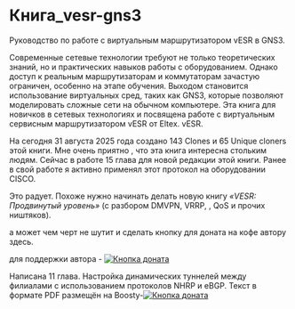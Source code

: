 # Книга_vesr-gns3
Руководство по работе с виртуальным маршрутизатором vESR  в GNS3.

Современные сетевые технологии требуют не только теоретических знаний, но и практических навыков работы с оборудованием. Однако доступ к реальным маршрутизаторам и коммутаторам зачастую ограничен, особенно на этапе обучения. Выходом становится использование виртуальных сред, таких как GNS3, которые позволяют моделировать сложные сети на обычном компьютере.
Эта книга для новичков в сетевых технологиях и посвящена работе с виртуальным сервисным маршрутизатором vESR от Eltex. vESR. 


На сегодня 31 августа  2025 года создано 143 Clones и 65 Unique cloners этой книги. Мне очень приятно , что эта  книга интересна стольким людям.
Сейчас в работе 15 глава для новой редакции этой книги. Ранее в свой работе я активно применял этот протокол на оборудовании CISCO.

Это радует. Похоже нужно начинать делать новую книгу  *«VESR: Продвинутый уровень»* (с разбором DMVPN, VRRP, , QoS и прочих ништяков).  

а может чем черт не шутит и сделать кнопку для доната на кофе автору здесь.

для поддержки автора - [![Кнопка доната](https://img.shields.io/badge/Поддержать_автора-Boosty-6c5ce7)](https://boosty.to/rinatxf/donate)

Написана 11 глава. Настройка динамических туннелей между филиалами с использованием протоколов NHRP и eBGP. Текст в формате PDF размещён на Boosty-[![Кнопка доната](https://img.shields.io/badge/Загрузить_текст_с-Boosty-6c5ce7)](https://boosty.to/rinatxf/posts/5f4f7eb0-97ca-4a32-8970-30e22abfd186?share=success_publish_link)
